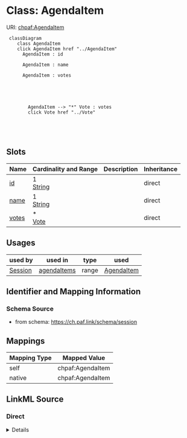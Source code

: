 

# Class: AgendaItem 



URI: [chpaf:AgendaItem](https://ch.paf.link/AgendaItem)






```mermaid
 classDiagram
    class AgendaItem
    click AgendaItem href "../AgendaItem"
      AgendaItem : id
        
      AgendaItem : name
        
      AgendaItem : votes
        
          
    
        
        
        AgendaItem --> "*" Vote : votes
        click Vote href "../Vote"
    

        
      
```




<!-- no inheritance hierarchy -->


## Slots

| Name | Cardinality and Range | Description | Inheritance |
| ---  | --- | --- | --- |
| [id](id.md) | 1 <br/> [String](String.md) |  | direct |
| [name](name.md) | 1 <br/> [String](String.md) |  | direct |
| [votes](votes.md) | * <br/> [Vote](Vote.md) |  | direct |





## Usages

| used by | used in | type | used |
| ---  | --- | --- | --- |
| [Session](Session.md) | [agendaItems](agendaItems.md) | range | [AgendaItem](AgendaItem.md) |






## Identifier and Mapping Information







### Schema Source


* from schema: https://ch.paf.link/schema/session




## Mappings

| Mapping Type | Mapped Value |
| ---  | ---  |
| self | chpaf:AgendaItem |
| native | chpaf:AgendaItem |







## LinkML Source

<!-- TODO: investigate https://stackoverflow.com/questions/37606292/how-to-create-tabbed-code-blocks-in-mkdocs-or-sphinx -->

### Direct

<details>
```yaml
name: AgendaItem
from_schema: https://ch.paf.link/schema/session
slots:
- id
- name
- votes

```
</details>

### Induced

<details>
```yaml
name: AgendaItem
from_schema: https://ch.paf.link/schema/session
attributes:
  id:
    name: id
    from_schema: https://ch.paf.link/schema/session
    rank: 1000
    identifier: true
    alias: id
    owner: AgendaItem
    domain_of:
    - Session
    - AgendaItem
    - Vote
    - Container
    range: string
    required: true
  name:
    name: name
    from_schema: https://ch.paf.link/schema/session
    rank: 1000
    slot_uri: dcterm:title
    alias: name
    owner: AgendaItem
    domain_of:
    - Session
    - AgendaItem
    range: string
    required: true
  votes:
    name: votes
    from_schema: https://ch.paf.link/schema/session
    rank: 1000
    slot_uri: chpaf:vote
    alias: votes
    owner: AgendaItem
    domain_of:
    - AgendaItem
    range: Vote
    multivalued: true
    inlined: true
    inlined_as_list: true

```
</details>